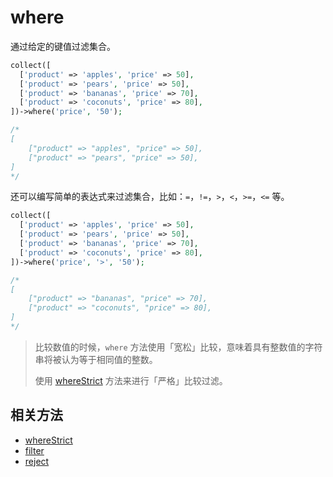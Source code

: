 # where

通过给定的键值过滤集合。

```php
collect([
  ['product' => 'apples', 'price' => 50],
  ['product' => 'pears', 'price' => 50],
  ['product' => 'bananas', 'price' => 70],
  ['product' => 'coconuts', 'price' => 80],
])->where('price', '50');

/*
[
    ["product" => "apples", "price" => 50],
    ["product" => "pears", "price" => 50],
]
*/
```

还可以编写简单的表达式来过滤集合，比如：`=`，`!=`，`>`，`<`，`>=`，`<=` 等。

```php
collect([
  ['product' => 'apples', 'price' => 50],
  ['product' => 'pears', 'price' => 50],
  ['product' => 'bananas', 'price' => 70],
  ['product' => 'coconuts', 'price' => 80],
])->where('price', '>', '50');

/*
[
    ["product" => "bananas", "price" => 70],
    ["product" => "coconuts", "price" => 80],
]
*/
```

> 比较数值的时候，`where` 方法使用「宽松」比较，意味着具有整数值的字符串将被认为等于相同值的整数。
>
> 使用 [whereStrict](whereStrict.md) 方法来进行「严格」比较过滤。

## 相关方法

- [whereStrict](whereStrict.md)
- [filter](filter.md)
- [reject](reject.md)
